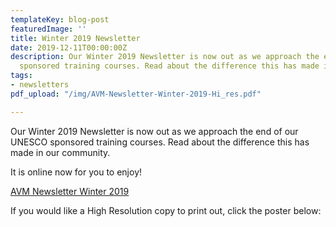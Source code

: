 ```yaml
---
templateKey: blog-post
featuredImage: ''
title: Winter 2019 Newsletter
date: 2019-12-11T00:00:00Z
description: Our Winter 2019 Newsletter is now out as we approach the end of our UNESCO
  sponsored training courses. Read about the difference this has made in our community.
tags:
- newsletters
pdf_upload: "/img/AVM-Newsletter-Winter-2019-Hi_res.pdf"

---
```

Our Winter 2019 Newsletter is now out as we approach the end of our UNESCO sponsored training courses. Read about the difference this has made in our community.

It is online now for you to enjoy!

[AVM Newsletter Winter 2019](http://www.africanvision.org.uk/africa-vision-news/wp-content/uploads/2019/12/AVM-Newsletter-Winter-2019-Low_res.pdf)

If you would like a High Resolution copy to print out, click the poster below: